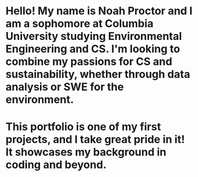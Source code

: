 # Hello! My name is Noah Proctor and I am a sophomore at Columbia University studying Environmental Engineering and CS. I'm looking to combine my passions for CS and sustainability, whether through data analysis or SWE for the environment. 
# This portfolio is one of my first projects, and I take great pride in it! It showcases my background in coding and beyond.
